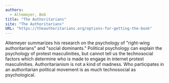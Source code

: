 ```yaml
---
authors:
  - Altemeyer, Bob
title: "The Authoritarians"
site: "The Authoritarians"
URL: "https://theauthoritarians.org/options-for-getting-the-book"
---
```


Altemeyer summarizes his research on the psychology of "right-wing
authoritarians" and "social dominants." Political psychology can
explain the psychology of protest masculinities, but cannot tell us
the technosocial factors which determine who is made to engage in
internet protest masculinities. Authoritarianism is not a kind of
madness. Who participates in an authoritarian political movement is as
much technosocial as psychological.
